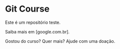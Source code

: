 # Git Course

Este é um repositório teste.

Saiba mais em [google.com.br].

Gostou do curso? Quer mais? Ajude com uma doação.

